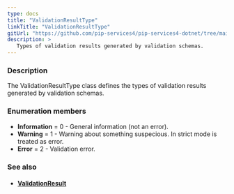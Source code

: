 ```yaml
---
type: docs
title: "ValidationResultType"
linkTitle: "ValidationResultType"
gitUrl: "https://github.com/pip-services4/pip-services4-dotnet/tree/main/pip-services4-data-dotnet"
description: >
   Types of validation results generated by validation schemas.
---
```


### Description

The ValidationResultType class defines the types of validation results generated by validation schemas.

### Enumeration members

- **Information** = 0 - General information (not an error).
- **Warning** = 1 - Warning about something suspecious. In strict mode is treated as error.
- **Error** = 2 - Validation error.

### See also
- #### [ValidationResult](../validation_result)

